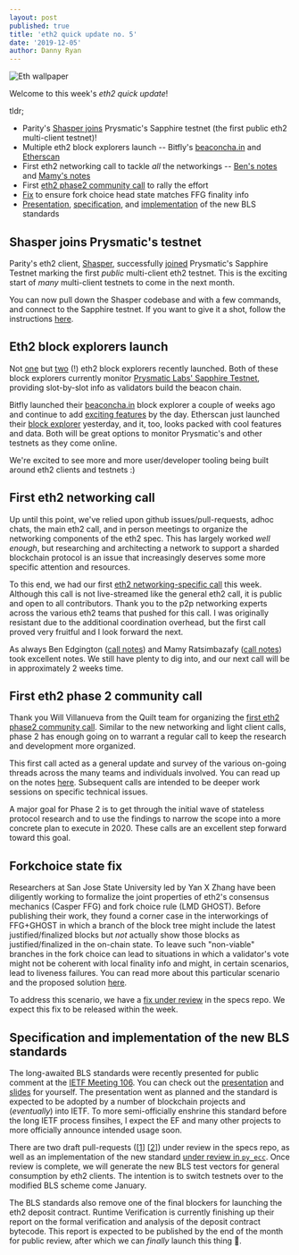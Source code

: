 ```yaml
---
layout: post
published: true
title: 'eth2 quick update no. 5'
date: '2019-12-05'
author: Danny Ryan
---
```


![Eth wallpaper](https://blog.ethereum.org/img/2019/10/kumiko_background.jpeg)

Welcome to this week's _eth2 quick update_!

tldr;

* Parity's [Shasper joins](https://twitter.com/sorpaas/status/1202651945430929409) Prysmatic's Sapphire testnet (the first public eth2 multi-client testnet)!
* Multiple eth2 block explorers launch -- Bitfly's [beaconcha.in](https://beaconcha.in/) and [Etherscan](https://beacon.etherscan.io/)
* First eth2 networking call to tackle _all_ the networkings -- [Ben's notes](https://hackmd.io/@benjaminion/H1J8vYLaS) and [Mamy's notes](https://gist.github.com/mratsim/b1fe4213ece4b60baa93be773715fd83)
* First [eth2 phase2 community call](https://github.com/ethereum/eth2.0-pm/issues/103) to rally the effort 
* [Fix](https://github.com/ethereum/eth2.0-specs/pull/1495) to ensure fork choice head state matches FFG finality info
* [Presentation](https://www.youtube.com/watch?v=dMFgaeRdsfU&feature=youtu.be&t=1009), [specification](https://github.com/ethereum/eth2.0-specs/pull/1499), and [implementation](https://github.com/ethereum/py_ecc/pull/79) of the new BLS standards

## Shasper joins Prysmatic's testnet

Parity's eth2 client, [Shasper](https://github.com/paritytech/shasper), successfully [joined](https://twitter.com/sorpaas/status/1202651945430929409) Prysmatic's Sapphire Testnet marking the first _public_ multi-client eth2 testnet. This is the exciting start of _many_ multi-client testnets to come in the next month.

You can now pull down the Shasper codebase and with a few commands, and connect to the Sapphire testnet. If you want to give it a shot, follow the instructions [here](https://github.com/paritytech/shasper/pull/191).

## Eth2 block explorers launch

Not [one](https://beaconcha.in/) but [two](https://beacon.etherscan.io/) (!) eth2 block explorers recently launched. Both of these block explorers currently monitor [Prysmatic Labs' Sapphire Testnet](https://prylabs.net/), providing slot-by-slot info as validators build the beacon chain.

Bitfly launched their [beaconcha.in](https://beaconcha.in/) block explorer a couple of weeks ago and continue to add [exciting features](https://twitter.com/etherchain_org/status/1202506562746638336) by the day. Etherscan just launched their [block explorer](https://beacon.etherscan.io/) yesterday, and it, too, looks packed with cool features and data. Both will be great options to monitor Prysmatic's and other testnets as they come online.

We're excited to see more and more user/developer tooling being built around eth2 clients and testnets :)

## First eth2 networking call

Up until this point, we've relied upon github issues/pull-requests, adhoc chats, the main eth2 call, and in person meetings to organize the networking components of the eth2 spec. This has largely worked _well enough_, but researching and architecting a network to support a sharded blockchain protocol is an issue that increasingly deserves some more specific attention and resources.

To this end, we had our first [eth2 networking-specific call](https://github.com/ethereum/eth2.0-pm/issues/106) this week. Although this call is not live-streamed like the general eth2 call, it is public and open to all contributors. Thank you to the p2p networking experts across the various eth2 teams that pushed for this call. I was originally resistant due to the additional coordination overhead, but the first call proved very fruitful and I look forward the next.

As always Ben Edgington ([call notes](https://hackmd.io/@benjaminion/BJ3YqrSTr)) and Mamy Ratsimbazafy ([call notes](https://gist.github.com/mratsim/fef2b0a7c5a335ac6bc61c01592b3fea)) took excellent notes. We still have plenty to dig into, and our next call will be in approximately 2 weeks time.

## First eth2 phase 2 community call

Thank you Will Villanueva from the Quilt team for organizing the [first eth2 phase2 community call](https://github.com/ethereum/eth2.0-pm/issues/103). Similar to the new networking and light client calls, phase 2 has enough going on to warrant a regular call to keep the research and development more organized. 

This first call acted as a general update and survey of the various on-going threads across the many teams and individuals involved. You can read up on the notes [here](https://github.com/ethereum/eth2.0-pm/issues/103#issuecomment-561938586). Subsequent calls are intended to be deeper work sessions on specific technical issues.

A major goal for Phase 2 is to get through the initial wave of stateless protocol research and to use the findings to narrow the scope into a more concrete plan to execute in 2020. These calls are an excellent step forward toward this goal.

## Forkchoice state fix

Researchers at San Jose State University led by Yan X Zhang have been diligently working to formalize the joint properties of eth2's consensus mechanics (Casper FFG) and fork choice rule (LMD GHOST). Before publishing their work, they found a corner case in the interworkings of FFG+GHOST in which a branch of the block tree might include the latest justified/finalized blocks but _not_ actually show those blocks as justified/finalized in the on-chain state. To leave such "non-viable" branches in the fork choice can lead to situations in which a validator's vote might not be coherent with local finality info and might, in certain scenarios, lead to liveness failures. You can read more about this particular scenario and the proposed solution [here](https://notes.ethereum.org/@djrtwo/HynY6CthS).

To address this scenario, we have a [fix under review](https://github.com/ethereum/eth2.0-specs/pull/1495) in the specs repo. We expect this fix to be released within the week.

## Specification and implementation of the new BLS standards

The long-awaited BLS standards were recently presented for public comment at the [IETF Meeting 106](https://www.ietf.org/how/meetings/106/). You can check out the [presentation](https://www.youtube.com/watch?v=dMFgaeRdsfU&feature=youtu.be&t=1009) and [slides](https://datatracker.ietf.org/meeting/106/materials/slides-106-cfrg-update-on-draft-irtf-cfrg-hash-to-curve) for yourself. The presentation went as planned and the standard is expected to be adopted by a number of blockchain projects and (_eventually_) into IETF. To more semi-officially enshrine this standard before the long IETF process finsihes, I expect the EF and many other projects to more officially announce intended usage soon.

There are two draft pull-requests ([[1](https://github.com/ethereum/eth2.0-specs/pull/1398)] [[2](https://github.com/ethereum/eth2.0-specs/pull/1499)]) under review in the specs repo, as well as an implementation of the new standard [under review in `py_ecc`](https://github.com/ethereum/py_ecc/pull/79). Once review is complete, we will generate the new BLS test vectors for general consumption by eth2 clients. The intention is to switch testnets over to the modified BLS scheme come January.

The BLS standards also remove one of the final blockers for launching the eth2 deposit contract. Runtime Verification is currently finishing up their report on the formal verification and analysis of the deposit contract bytecode. This report is expected to be published by the end of the month for public review, after which we can _finally_ launch this thing 🚀. 
